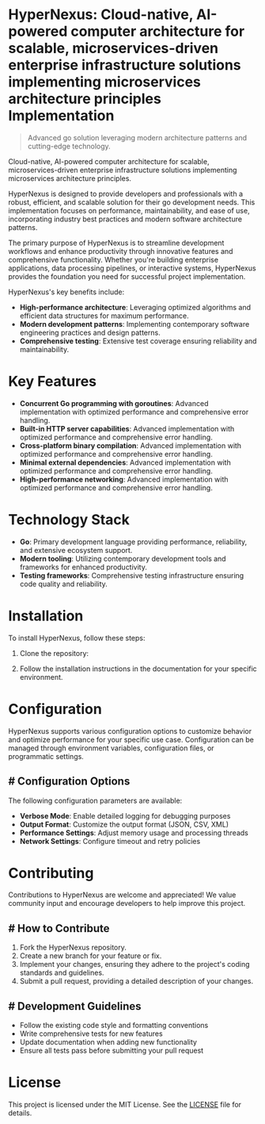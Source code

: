 <!-- fallback_HyperNexus_20250802074227_93030 -->

# HyperNexus: Cloud-native, AI-powered computer architecture for scalable, microservices-driven enterprise infrastructure solutions implementing microservices architecture principles Implementation
> Advanced go solution leveraging modern architecture patterns and cutting-edge technology.

Cloud-native, AI-powered computer architecture for scalable, microservices-driven enterprise infrastructure solutions implementing microservices architecture principles.

HyperNexus is designed to provide developers and professionals with a robust, efficient, and scalable solution for their go development needs. This implementation focuses on performance, maintainability, and ease of use, incorporating industry best practices and modern software architecture patterns.

The primary purpose of HyperNexus is to streamline development workflows and enhance productivity through innovative features and comprehensive functionality. Whether you're building enterprise applications, data processing pipelines, or interactive systems, HyperNexus provides the foundation you need for successful project implementation.

HyperNexus's key benefits include:

* **High-performance architecture**: Leveraging optimized algorithms and efficient data structures for maximum performance.
* **Modern development patterns**: Implementing contemporary software engineering practices and design patterns.
* **Comprehensive testing**: Extensive test coverage ensuring reliability and maintainability.

# Key Features

* **Concurrent Go programming with goroutines**: Advanced implementation with optimized performance and comprehensive error handling.
* **Built-in HTTP server capabilities**: Advanced implementation with optimized performance and comprehensive error handling.
* **Cross-platform binary compilation**: Advanced implementation with optimized performance and comprehensive error handling.
* **Minimal external dependencies**: Advanced implementation with optimized performance and comprehensive error handling.
* **High-performance networking**: Advanced implementation with optimized performance and comprehensive error handling.

# Technology Stack

* **Go**: Primary development language providing performance, reliability, and extensive ecosystem support.
* **Modern tooling**: Utilizing contemporary development tools and frameworks for enhanced productivity.
* **Testing frameworks**: Comprehensive testing infrastructure ensuring code quality and reliability.

# Installation

To install HyperNexus, follow these steps:

1. Clone the repository:


2. Follow the installation instructions in the documentation for your specific environment.

# Configuration

HyperNexus supports various configuration options to customize behavior and optimize performance for your specific use case. Configuration can be managed through environment variables, configuration files, or programmatic settings.

## # Configuration Options

The following configuration parameters are available:

* **Verbose Mode**: Enable detailed logging for debugging purposes
* **Output Format**: Customize the output format (JSON, CSV, XML)
* **Performance Settings**: Adjust memory usage and processing threads
* **Network Settings**: Configure timeout and retry policies

# Contributing

Contributions to HyperNexus are welcome and appreciated! We value community input and encourage developers to help improve this project.

## # How to Contribute

1. Fork the HyperNexus repository.
2. Create a new branch for your feature or fix.
3. Implement your changes, ensuring they adhere to the project's coding standards and guidelines.
4. Submit a pull request, providing a detailed description of your changes.

## # Development Guidelines

* Follow the existing code style and formatting conventions
* Write comprehensive tests for new features
* Update documentation when adding new functionality
* Ensure all tests pass before submitting your pull request

# License

This project is licensed under the MIT License. See the [LICENSE](https://github.com/Muramatsuu/HyperNexus/blob/main/LICENSE) file for details.
